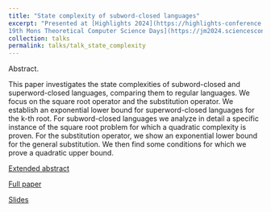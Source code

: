 ```yaml
---
title: "State complexity of subword-closed languages"
excerpt: "Presented at [Highlights 2024](https://highlights-conference.org/2024/cfp) and [	
19th Mons Theoretical Computer Science Days](https://jm2024.sciencesconf.org)"
collection: talks
permalink: talks/talk_state_complexity
---
```


Abstract.

This paper investigates the state complexities of subword-closed and
superword-closed languages, comparing them to regular languages. We focus on
the square root operator and the substitution operator. We establish an exponential
lower bound for superword-closed languages for the k-th root. For subword-closed
languages we analyze in detail a specific instance of the square root problem for
which a quadratic complexity is proven. For the substitution operator, we show
an exponential lower bound for the general substitution. We then find some conditions for which we prove a quadratic upper bound.

[Extended abstract](/files/resume_lncs.pdf)

[Full paper](files/papier_lncs.pdf)

[Slides](files/Slides_state_complexity.pdf)
